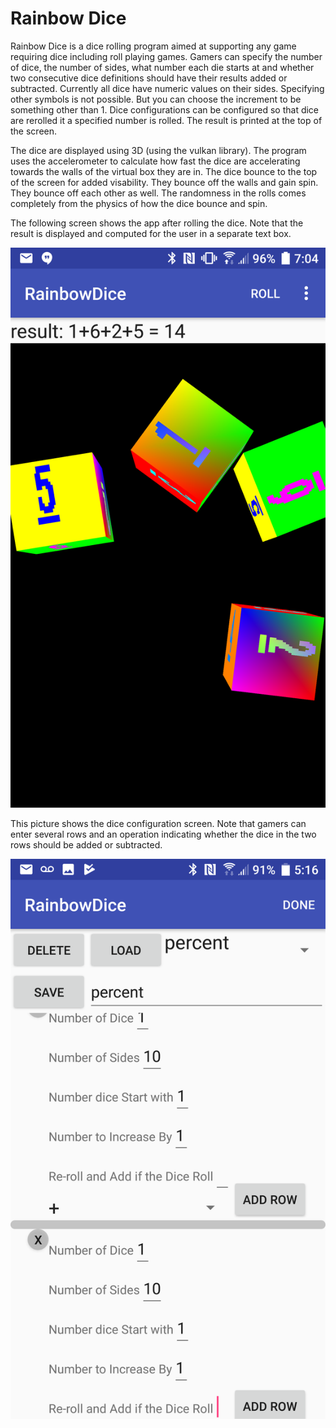 # Rainbow Dice
Rainbow Dice is a dice rolling program aimed at supporting any game requiring dice including roll playing games.
Gamers can specify the number of dice, the number of sides, what number each die starts at and whether two consecutive
dice definitions should have their results added or subtracted.  Currently all dice have numeric values on their sides.
Specifying other symbols is not possible.  But you can choose the increment to be something other than 1.  Dice configurations
can be configured so that dice are rerolled it a specified number is rolled.  The result is printed at the top of the screen.

The dice are displayed using 3D (using the vulkan library).  The program uses the accelerometer to calculate how fast the dice are
accelerating towards the walls of the virtual box they are in.  The dice bounce to the top of the screen for added visability.
They bounce off the walls and gain spin.  They bounce off each other as well.  The randomness in the rolls comes completely from
the physics of how the dice bounce and spin.

The following screen shows the app after rolling the dice.  Note that the result is displayed and computed for the user in a
separate text box.

![Rainbow Dice 1](/screenshots/rainbowDice1.png)

This picture shows the dice configuration screen.  Note that gamers can enter several rows and an operation indicating whether
the dice in the two rows should be added or subtracted.

![Rainbow Dice 4](/screenshots/rainbowDice4.png)
